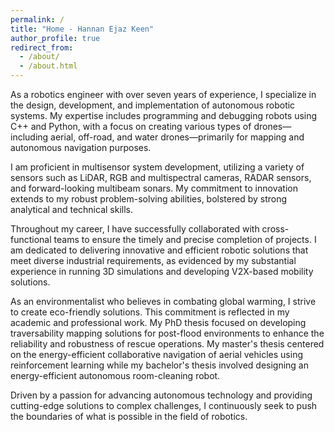 ```yaml
---
permalink: /
title: "Home - Hannan Ejaz Keen"
author_profile: true
redirect_from: 
  - /about/
  - /about.html
---
```


As a robotics engineer with over seven years of experience, I specialize in the design, development, and implementation of autonomous robotic systems. My expertise includes programming and debugging robots using C++ and Python, with a focus on creating various types of drones—including aerial, off-road, and water drones—primarily for mapping and autonomous navigation purposes.

I am proficient in multisensor system development, utilizing a variety of sensors such as LiDAR, RGB and multispectral cameras, RADAR sensors, and forward-looking multibeam sonars. My commitment to innovation extends to my robust problem-solving abilities, bolstered by strong analytical and technical skills.

Throughout my career, I have successfully collaborated with cross-functional teams to ensure the timely and precise completion of projects. I am dedicated to delivering innovative and efficient robotic solutions that meet diverse industrial requirements, as evidenced by my substantial experience in running 3D simulations and developing V2X-based mobility solutions.

As an environmentalist who believes in combating global warming, I strive to create eco-friendly solutions. This commitment is reflected in my academic and professional work. My PhD thesis focused on developing traversability mapping solutions for post-flood environments to enhance the reliability and robustness of rescue operations. My master's thesis centered on the energy-efficient collaborative navigation of aerial vehicles using reinforcement learning while my bachelor's thesis involved designing an energy-efficient autonomous room-cleaning robot.

Driven by a passion for advancing autonomous technology and providing cutting-edge solutions to complex challenges, I continuously seek to push the boundaries of what is possible in the field of robotics.

